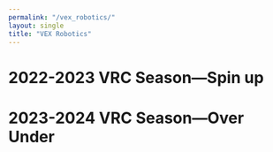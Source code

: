 ```yaml
---
permalink: "/vex_robotics/"
layout: single
title: "VEX Robotics"
---
```

# 2022-2023 VRC Season—Spin up

# 2023-2024 VRC Season—Over Under